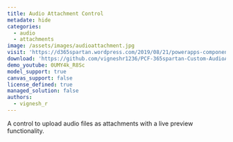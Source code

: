 ```yaml
---
title: Audio Attachment Control
metadate: hide
categories:
  - audio
  - attachments
image: /assets/images/audioattachment.jpg
visit: 'https://d365spartan.wordpress.com/2019/08/21/powerapps-component-framework-audioattachment-with-live-preview/'
download: 'https://github.com/vigneshr1236/PCF-365spartan-Custom-AudioAttachmentLivePreviewControl'
demo_youtube: 0UMY4k_R8Sc
model_support: true
canvas_support: false
license_defined: true
managed_solution: false
authors:
  - vignesh_r
---
```


A control to upload audio files as attachments with a live preview functionality.
